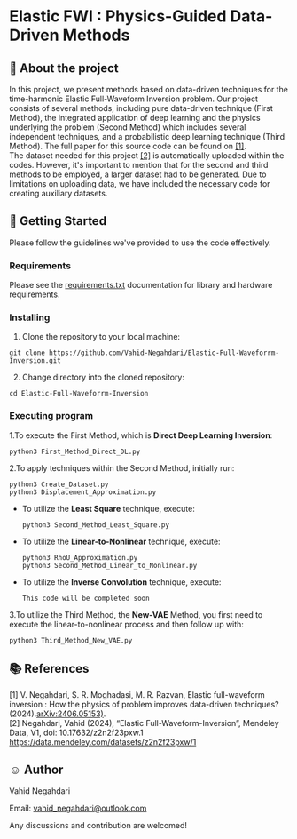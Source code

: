 # Elastic FWI : Physics-Guided Data-Driven Methods 

## :art: About the project
In this project, we present methods based on data-driven techniques for the time-harmonic Elastic
Full-Waveform Inversion problem. Our project consists of several methods, including pure data-driven
technique (First Method), the integrated application of deep learning and the physics underlying 
the problem (Second Method) which includes several independent techniques, and a probabilistic
deep learning technique (Third Method). The full paper for this source code can be found on [[1]](#1).\
The dataset needed for this project [[2]](#2) is automatically uploaded within the codes. However, it's
important to mention that for the second and third methods to be employed, a larger dataset
had to be generated. Due to limitations on uploading data, we have included the necessary code
for creating auxiliary datasets.
## :key: Getting Started
Please follow the guidelines we've provided to use the code effectively.
### Requirements
Please see the 
[requirements.txt](https://github.com/Vahid-Negahdari/Inverse_Elastic_Scattering/blob/main/requirements.txt) 
documentation for library and hardware requirements.
### Installing
1. Clone the repository to your local machine:
``` 
git clone https://github.com/Vahid-Negahdari/Elastic-Full-Waveforrm-Inversion.git
```

2. Change directory into the cloned repository:
``` 
cd Elastic-Full-Waveforrm-Inversion
```
### Executing program

1.To execute the First Method, which is **Direct Deep Learning Inversion**:
``` 
python3 First_Method_Direct_DL.py
```
2.To apply techniques within the Second Method, initially run:
``` 
python3 Create_Dataset.py
python3 Displacement_Approximation.py
```    
* To utilize the **Least Square** technique, execute:
  ``` 
  python3 Second_Method_Least_Square.py
  ```
* To utilize the **Linear-to-Nonlinear** technique, execute:
  ``` 
  python3 RhoU_Approximation.py
  python3 Second_Method_Linear_to_Nonlinear.py
  ```  
* To utilize the **Inverse Convolution** technique, execute:
  ``` 
  This code will be completed soon
  ```  
3.To utilize the Third Method, the **New-VAE** Method,
you first need to execute the linear-to-nonlinear process and then follow up with:
```
python3 Third_Method_New_VAE.py
```

## :books: References 
<a id="1">[1]</a> 
V. Negahdari, S. R. Moghadasi, M. R. Razvan, Elastic full-waveform inversion :
How the physics of problem improves data-driven techniques? (2024).[arXiv:2406.05153)](https://arxiv.org/abs/2406.05153).\
<a id="2">[2]</a> 
Negahdari, Vahid (2024), “Elastic Full-Waveform-Inversion”,
Mendeley Data, V1, doi: 10.17632/z2n2f23pxw.1 <https://data.mendeley.com/datasets/z2n2f23pxw/1>

## :relaxed: Author  
Vahid Negahdari

Email:  <vahid_negahdari@outlook.com>

Any discussions and contribution are welcomed!
